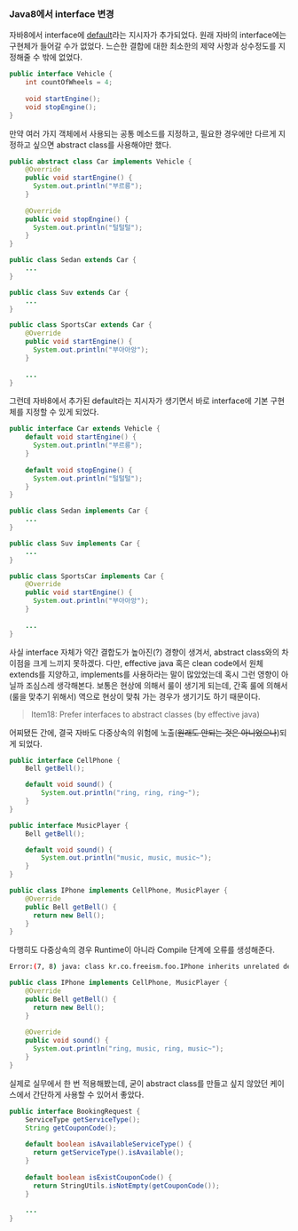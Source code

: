 ### Java8에서 interface 변경

자바8에서 interface에 [default](http://docs.oracle.com/javase/tutorial/java/IandI/defaultmethods.html)라는 지시자가 추가되었다. 원래 자바의 interface에는 구현체가 들어갈 수가 없었다. 느슨한 결합에 대한 최소한의 제약 사항과 상수정도를 지정해줄 수 밖에 없었다.
```java
public interface Vehicle {
    int countOfWheels = 4;
    
    void startEngine();
    void stopEngine();
}
```

만약 여러 가지 객체에서 사용되는 공통 메소드를 지정하고, 필요한 경우에만 다르게 지정하고 싶으면 abstract class를 사용해야만 했다.
```java
public abstract class Car implements Vehicle {
    @Override
    public void startEngine() {
      System.out.println("부르릉");
    }
    
    @Override
    public void stopEngine() {
      System.out.println("털털털");
    }
}

public class Sedan extends Car {
    ...
}

public class Suv extends Car {
    ...
}

public class SportsCar extends Car {
    @Override
    public void startEngine() {
      System.out.println("부아아앙");
    }
   
    ...
}
```

그런데 자바8에서 추가된 default라는 지시자가 생기면서 바로 interface에 기본 구현체를 지정할 수 있게 되었다.
```java
public interface Car extends Vehicle {
    default void startEngine() {
      System.out.println("부르릉");
    }
    
    default void stopEngine() {
      System.out.println("털털털");
    }
}

public class Sedan implements Car {
    ...
}

public class Suv implements Car {
    ...
}

public class SportsCar implements Car {
    @Override
    public void startEngine() {
      System.out.println("부아아앙");
    }
   
    ...
}
```

사실 interface 자체가 약간 결합도가 높아진(?) 경향이 생겨서, abstract class와의 차이점을 크게 느끼지 못하겠다. 다만, effective java 혹은 clean code에서 원체 extends를 지양하고, implements를 사용하라는 말이 많았었는데 혹시 그런 영향이 아닐까 조심스레 생각해본다. 보통은 현상에 의해서 룰이 생기게 되는데, 간혹 룰에 의해서(룰을 맞추기 위해서) 역으로 현상이 맞춰 가는 경우가 생기기도 하기 때문이다.
> Item18: Prefer interfaces to abstract classes (by effective java)

어찌됐든 간에, 결국 자바도 다중상속의 위험에 노출(~~원래도 안되는 것은 아니었으나~~)되게 되었다. 
```java
public interface CellPhone {
    Bell getBell();

    default void sound() {
        System.out.println("ring, ring, ring~");
    }
}

public interface MusicPlayer {
    Bell getBell();

    default void sound() {
        System.out.println("music, music, music~");
    }
}

public class IPhone implements CellPhone, MusicPlayer {
    @Override
    public Bell getBell() {
      return new Bell();
    }
}
```

다행히도 다중상속의 경우 Runtime이 아니라 Compile 단계에 오류를 생성해준다.
```bash
Error:(7, 8) java: class kr.co.freeism.foo.IPhone inherits unrelated defaults for sound() from types kr.co.freeism.foo.CellPhone and kr.co.freeism.foo.MusicPlayer
```

```java
public class IPhone implements CellPhone, MusicPlayer {
    @Override
    public Bell getBell() {
      return new Bell();
    }
    
    @Override
    public void sound() {
      System.out.println("ring, music, ring, music~");
    }
}
```

실제로 실무에서 한 번 적용해봤는데, 굳이 abstract class를 만들고 싶지 않았던 케이스에서 간단하게 사용할 수 있어서 좋았다.
```java
public interface BookingRequest {
    ServiceType getServiceType();
    String getCouponCode();
  
    default boolean isAvailableServiceType() {
      return getServiceType().isAvailable();
    }
  
    default boolean isExistCouponCode() {
      return StringUtils.isNotEmpty(getCouponCode());
    }
    
    ...
}
```